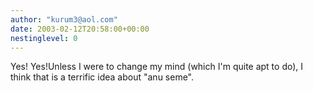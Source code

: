 ```yaml
---
author: "kurum3@aol.com"
date: 2003-02-12T20:58:00+00:00
nestinglevel: 0
---
```

Yes! Yes!Unless I were to change my mind (which I'm quite apt to do), I think that is a terrific idea about "anu seme".
